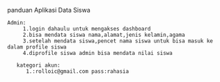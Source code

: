 panduan Aplikasi Data Siswa

    Admin:
         1.login dahaulu untuk mengakses dashboard
         2.bisa mendata siswa nama,alamat,jenis kelamin,agama
         3.setelah mendata siswa,pencet nama siswa untuk bisa masuk ke dalam profile siswa 
         4.diprofile siswa admin bisa mendata nilai siswa 
         
       kategori akun:
          1.:rolloic@gmail.com pass:rahasia
